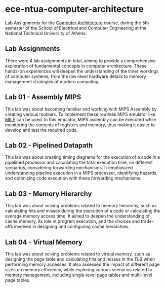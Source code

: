 # ece-ntua-computer-architecture

Lab Assignments for the [Computer Architecture](https://www.ece.ntua.gr/en/undergraduate/courses/3357) course, during the 5th semester of the School of Electrical and Computer Engineering at the National Technical University of Athens.

## Lab Assignments

There were 4 lab assignments in total, aiming to provide a comprehensive exploration of fundamental concepts in computer architecture. These hands-on experiences will deepen the understanding of the inner workings of computer systems, from the low-level hardware details to memory management strategies of modern computing.

## Lab 01 - Assembly MIPS

This lab was about becoming familiar and working with MIPS Assembly by creating various routines. To implement these routines MIPS emulator like [MILE](http://www.cslab.ece.ntua.gr/courses/comparch/assign.go) can be used. In this emulator, MIPS assembly can be executed while monitoring the contents of registers and memory, thus making it easier to develop and test the required code.

## Lab 02 - Pipelined Datapath

This lab was about creating timing diagrams for the execution of a code in a pipelined processor and calculating the total execution time, on different scenarios, considering forwarding mechanisms. It emphasized understanding pipeline execution in a MIPS processor, identifying hazards, and optimizing code execution with these forwarding mechanisms.

## Lab 03 - Memory Hierarchy

This lab was about solving problems related to memory hierarchy, such as calculating hits and misses during the execution of a code or calculating the average memory access time. It aimed to deepen the understanding of cache memory, its role in program execution, and the choices and trade-offs involved in designing and configuring cache hierarchies.

## Lab 04 - Virtual Memory

This lab was about solving problems related to virtual memory, such as designing the page table and calculating hits and misses in the TLB when performing memory accesses. It also assessed the impact of different page sizes on memory efficiency, while exploring various scenarios related to memory management, including single-level page tables and multi-level page tables.
